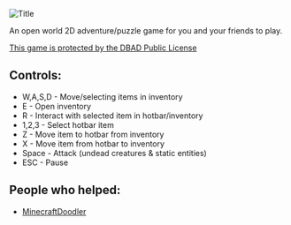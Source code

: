 ![Title](https://i.imgur.com/o7lLSLp.png)

An open world 2D adventure/puzzle game for you and your friends to play.

[This game is protected by the DBAD Public License](https://github.com/CoffeeCatRailway/TheUltimateTile/blob/master/LICENSE.md)

## Controls:
* W,A,S,D	  - Move/selecting items in inventory 
* E 		    - Open inventory 
* R 		    - Interact with selected item in hotbar/inventory 
* 1,2,3 	  - Select hotbar item
* Z 		    - Move item to hotbar from inventory 
* X 		    - Move item from hotbar to inventory
* Space 	  - Attack (undead creatures & static entities)
* ESC		    - Pause
  
## People who helped:
* [MinecraftDoodler](https://www.youtube.com/channel/UCRIQmsZq3OHOreHRzD-q2Xw)
